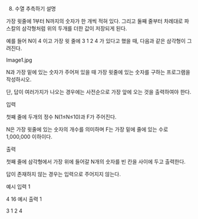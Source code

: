 8. 수열 추측하기
   설명

가장 윗줄에 1부터 N까지의 숫자가 한 개씩 적혀 있다. 그리고 둘째 줄부터 차례대로 파스칼의 삼각형처럼 위의 두개를 더한 값이 저장되게 된다.

예를 들어 N이 4 이고 가장 윗 줄에 3 1 2 4 가 있다고 했을 때, 다음과 같은 삼각형이 그려진다.

Image1.jpg

N과 가장 밑에 있는 숫자가 주어져 있을 때 가장 윗줄에 있는 숫자를 구하는 프로그램을 작성하시오.

단, 답이 여러가지가 나오는 경우에는 사전순으로 가장 앞에 오는 것을 출력하여야 한다.


입력

첫째 줄에 두개의 정수 N(1≤N≤10)과 F가 주어진다.

N은 가장 윗줄에 있는 숫자의 개수를 의미하며 F는 가장 밑에 줄에 있는 수로 1,000,000 이하이다.


출력

첫째 줄에 삼각형에서 가장 위에 들어갈 N개의 숫자를 빈 칸을 사이에 두고 출력한다.

답이 존재하지 않는 경우는 입력으로 주어지지 않는다.


예시 입력 1

4 16
예시 출력 1

3 1 2 4